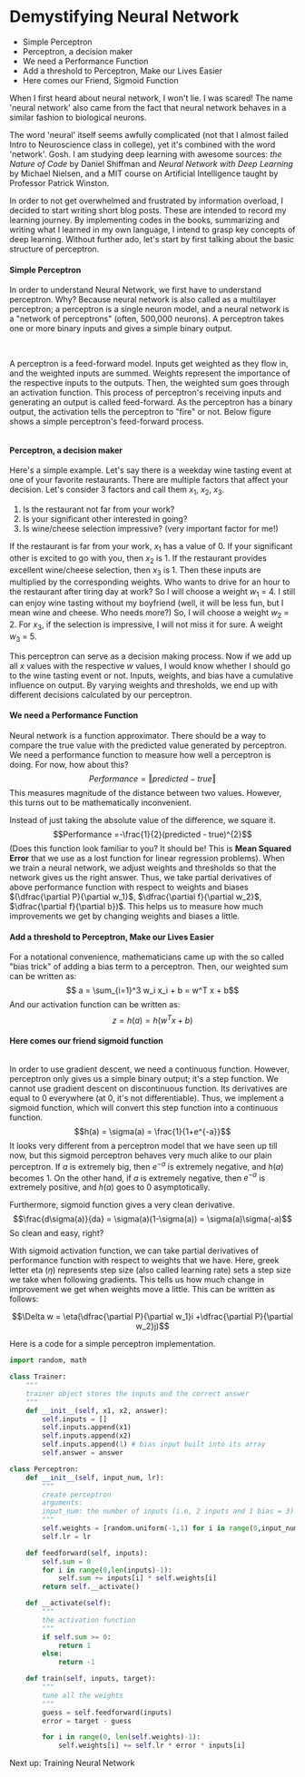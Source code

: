 # Demystifying Neural Network

- Simple Perceptron
- Perceptron, a decision maker
- We need a Performance Function
- Add a threshold to Perceptron, Make our Lives Easier
- Here comes our Friend, Sigmoid Function


When I first heard about neural network, I won't lie. I was scared! The name 'neural network' also came from the fact that neural network behaves in a similar fashion to biological neurons.

The word 'neural' itself seems awfully complicated (not that I almost failed Intro to Neuroscience class in college), yet it's combined with the word 'network'. Gosh. I am studying deep learning with awesome sources: *the Nature of Code* by Daniel Shiffman and *Neural Network with Deep Learning* by Michael Nielsen, and a MIT course on Artificial Intelligence taught by Professor Patrick Winston.

In order to not get overwhelmed and frustrated by information overload, I decided to start writing short blog posts. These are intended to record my learning journey. By implementing codes in the books, summarizing and writing what I learned in my own language, I intend to grasp key concepts of deep learning. Without further ado, let's start by first talking about the basic structure of perceptron.

#### Simple Perceptron
In order to understand Neural Network, we first have to understand perceptron. Why? Because neural network is also called as a multilayer perceptron; a perceptron is a single neuron model, and a neural network is a "network of perceptrons" (often, 500,000 neurons). A perceptron takes one or more binary inputs and gives a simple binary output.

<img src = "img/blog1_figure1.png" alt = "">
<img src = "img/blog1_figure2.png" alt = "">

A perceptron is a feed-forward model. Inputs get weighted as they flow in, and the weighted inputs are summed. Weights represent the importance of the respective inputs to the outputs. Then, the weighted sum goes through an activation function. This process of perceptron's receiving inputs and generating an output is called feed-forward. As the perceptron has a binary output, the activation tells the perceptron to "fire" or not. Below figure shows a simple perceptron's feed-forward process.

<img src = "img/blog1_figure3.png" alt = "">

#### Perceptron, a decision maker
Here's a simple example. Let's say there is a weekday wine tasting event at one of your favorite restaurants. There are multiple factors that affect your decision. Let's consider 3 factors and call them $x_1$, $x_2$, $x_3$.

1. Is the restaurant not far from your work?
2. Is your significant other interested in going?
3. Is wine/cheese selection impressive? (very important factor for me!)

If the restaurant is far from your work, $x_1$ has a value of 0. If your significant other is excited to go with you, then $x_2$ is 1. If the restaurant provides excellent wine/cheese selection, then $x_3$ is 1. Then these inputs are multiplied by the corresponding weights. Who wants to drive for an hour to the restaurant after tiring day at work? So I will choose a weight $w_1$ = 4. I still can enjoy wine tasting without my boyfriend (well, it will be less fun, but I mean wine and cheese. Who needs more?) So, I will choose a weight $w_2$ = 2. For $x_3$, if the selection is impressive, I will not miss it for sure. A weight $w_3$ = 5.

This perceptron can serve as a decision making process. Now if we add up all $x$ values with the respective $w$ values, I would know whether I should go to the wine tasting event or not. Inputs, weights, and bias have a cumulative influence on output. By varying weights and thresholds, we end up with different decisions calculated by our perceptron.

#### We need a Performance Function
Neural network is a function approximator. There should be a way to compare the true value with the predicted value generated by perceptron. We need a performance function to measure how well a perceptron is doing. For now, how about this?
$$Performance =\Vert{predicted - true}\Vert$$
This measures magnitude of the distance between two values. However, this turns out to be mathematically inconvenient.

Instead of just taking the absolute value of the difference, we square it.
$$Performance =-\frac{1}{2}(predicted - true)^{2}$$
(Does this function look familiar to you? It should be! This is **Mean Squared Error** that we use as a lost function for linear regression problems). When we train a neural network, we adjust weights and thresholds so that the network gives us the right answer. Thus, we take partial derivatives of above performance function with respect to weights and biases $(\dfrac{\partial P}{\partial w_1}$, $\dfrac{\partial f}{\partial w_2}$, $\dfrac{\partial f}{\partial b})$. This helps us to measure how much improvements we get by changing weights and biases a little.

#### Add a threshold to Perceptron, Make our Lives Easier
For a notational convenience, mathematicians came up with the so called "bias trick" of adding a bias term to a perceptron. Then, our weighted sum can be written as:
$$ a = \sum_{i=1}^3 w_i x_i + b = w^T x + b$$
And our activation function can be written as:
$$z = h(a) = h \left( w^Tx + b \right)$$

#### Here comes our friend sigmoid function
<img src = "img/blog1_figure4.png" alt = "">

In order to use gradient descent, we need a continuous function. However, perceptron only gives us a simple binary output; it's a step function. We cannot use gradient descent on discontinuous function. Its derivatives are equal to 0 everywhere (at 0, it's not differentiable). Thus, we implement a sigmoid function, which will convert this step function into a continuous function.
$$h(a) = \sigma(a) = \frac{1}{1+e^{-a}}$$
It looks very different from a perceptron model that we have seen up till now, but this sigmoid perceptron behaves very much alike to our plain perceptron. If $a$ is extremely big, then $e^{-a}$ is extremely negative, and $h(a)$ becomes 1. On the other hand, if $a$ is extremely negative, then $e^{-a}$ is extremely positive, and $h(a)$ goes to 0 asymptotically.

Furthermore, sigmoid function gives a very clean derivative.
$$\frac{d\sigma(a)}{da} = \sigma(a)(1-\sigma(a)) = \sigma(a)\sigma(-a)$$
So clean and easy, right?

With sigmoid activation function, we can take partial derivatives of performance function with respect to weights that we have. Here, greek letter eta $(\eta)$ represents step size (also called learning rate) sets a step size we take when following gradients. This tells us how much change in improvement we get when weights move a little. This can be written as follows:

$$\Delta w = \eta(\dfrac{\partial P}{\partial w_1}i +\dfrac{\partial P}{\partial w_2}j)$$


Here is a code for a simple perceptron implementation.

```python
import random, math

class Trainer:
    """
    trainer object stores the inputs and the correct answer
    """
    def __init__(self, x1, x2, answer):
        self.inputs = []
        self.inputs.append(x1)
        self.inputs.append(x2)
        self.inputs.append(1) # bias input built into its array
        self.answer = answer

class Perceptron:
    def __init__(self, input_num, lr):
        """
        create perceptron
        arguments:
        input_num: the number of inputs (i.e, 2 inputs and 1 bias = 3)
        """
        self.weights = [random.uniform(-1,1) for i in range(0,input_num)]
        self.lr = lr

    def feedforward(self, inputs):
        self.sum = 0
        for i in range(0,len(inputs)-1):
            self.sum += inputs[i] * self.weights[i]
        return self.__activate()

    def __activate(self):
        """
        the activation function
        """
        if self.sum >= 0:
            return 1
        else:
            return -1

    def train(self, inputs, target):
        """
        tune all the weights
        """
        guess = self.feedforward(inputs)
        error = target - guess

        for i in range(0, len(self.weights)-1):
            self.weights[i] += self.lr * error * inputs[i]

```

Next up: Training Neural Network
